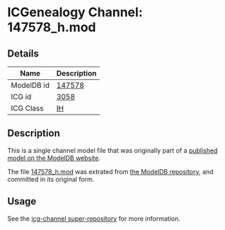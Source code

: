 # ICGenealogy Channel: 147578\_h.mod

## Details

Name | Description
---- | -----------
ModelDB id | [147578](http://senselab.med.yale.edu/ModelDB/ShowModel.cshtml?model=147578)
ICG id | [3058](http://icg.neurotheory.ox.ac.uk/channels/4/3058)
ICG Class | [IH](http://icg.neurotheory.ox.ac.uk/channels/4)

## Description

This is a single channel model file that was originally part of a [published model on the ModelDB website](http://senselab.med.yale.edu/mModelDB/ShowModel.cshtml?model=147578).

The file [147578\_h.mod](147578_h.mod) was extrated from [the ModelDB repository](http://senselab.med.yale.edu/ModelDB/ShowModel.cshtml?model=147578), and committed in its original form.

## Usage

See the [icg-channel super-repository](https://github.com/icgenealogy/icg-channels) for more information.